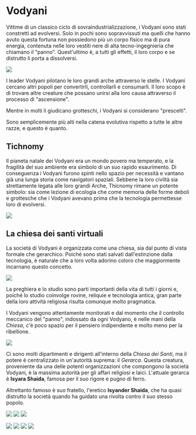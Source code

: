 # Vodyani
Vittime di un classico ciclo di sovraindustrializzazione, i Vodyani sono stati constretti ad evolversi. Solo in pochi sono sopravvissuti ma quelli che hanno avuto questa fortuna non possiedono più un corpo fisico ma di pura energia, contenuta nelle loro vestiti nere di alta tecno-ingegnieria che chiamano il "panno". Quest'ultimo è, a tutti gli effetti, il loro corpo e se distrutto li porta a dissolversi.

![](../../assets/custom_theme/space/images/vodyani/1.jpg)

I leader Vodyani pilotano le loro grandi arche attraverso le stelle. I Vodyani cercano altri popoli per convertirli, controllarli e consumarli. Il loro scopo è di trovare altre creature che possano unirsi alla loro causa attraverso il processo di "ascensione".

Mentre in molti li giudicano grotteschi, i Vodyani si considerano "prescelti".

Sono semplicemente più alti nella catena evolutiva rispetto a tutte le altre razze, e questo è quanto.


## Tichnomy
Il pianeta natale dei Vodyani era un mondo povero ma temperato, e la fragilità del suo ambiente era simbolo di un suo rapido esaurimento. Di conseguenza i Vodyani furono spinti nello spazio per necessità e vantano già una lunga storia come navigatori spaziali. Sebbene la loro civiltà sia strettamente legata alle loro grandi Arche, Thicnomy rimane un potente simbolo: sia come lezione di ecologia che come memoria delle forme deboli e grottesche che i Vodyani avevano prima che la tecnologia permettesse loro di evolversi.

![](../../assets/custom_theme/space/images/vodyani/2.jpg)


## La chiesa dei santi virtuali

La società di Vodyani è organizzata come una chiesa, sia dal punto di vista formale che gerarchico. Poiché sono stati salvati dall'estinzione dalla tecnologia, è naturale che a loro volta adorino coloro che maggiormente incarnano questo concetto.

![](../../assets/custom_theme/space/images/vodyani/3.jpg)

La preghiera e lo studio sono parti importanti della vita di tutti i giorni e, poiché lo studio coinvolge rovine, reliquie e tecnologia antica, gran parte della loro attività religiosa risulta comunque molto pragmatica.

I Vodyani vengono attentamente monitorati e dal momento che il controllo meccanico del "panno", indossato da ogni Vodyano, è nelle mani della *Chiesa*, c'è poco spazio per il pensiero indipendente e molto meno per la ribellione.

![](../../assets/custom_theme/space/images/vodyani/11.webp)

Ci sono molti dipartimenti e dirigenti all'interno della *Chiesa dei Santi*, ma il potere è centralizzato in un'autorità suprema: il *Gerarca*. Questa creatura, proveniente da una delle potenti organizzazioni che compongono la società Vodyani, è la massima autorità per gli affari religiosi e laici. L'attuale gerarca è **Isyara Shaida**, famosa per il suo rigore e pugno di ferro.

Altrettanto famoso è suo fratello, l'eretico **Isyander Shaida**, che ha quasi distrutto la società quando ha guidato una rivolta contro il suo stesso popolo.

![](../../assets/custom_theme/space/images/vodyani/9.webp)
![](../../assets/custom_theme/space/images/vodyani/10.webp)
![](../../assets/custom_theme/space/images/vodyani/12.webp)

![](../../assets/custom_theme/space/images/vodyani/8.jpg) ![](../../assets/custom_theme/space/images/vodyani/7.jpg) ![](../../assets/custom_theme/space/images/vodyani/6.jpg) ![](../../assets/custom_theme/space/images/vodyani/5.jpg)
